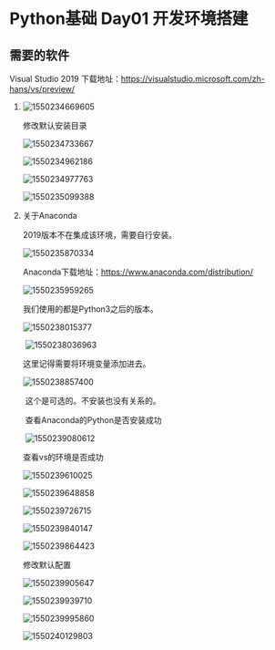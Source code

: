 # Python基础 Day01 开发环境搭建

## 需要的软件

Visual Studio 2019 下载地址：https://visualstudio.microsoft.com/zh-hans/vs/preview/

1. ![1550234669605](C:\Users\Think\AppData\Roaming\Typora\typora-user-images\1550234669605.png)

   修改默认安装目录

   ![1550234733667](C:\Users\Think\AppData\Roaming\Typora\typora-user-images\1550234733667.png)

   ![1550234962186](C:\Users\Think\AppData\Roaming\Typora\typora-user-images\1550234962186.png)

   

    ![1550234977763](C:\Users\Think\AppData\Roaming\Typora\typora-user-images\1550234977763.png)

   ![1550235099388](C:\Users\Think\AppData\Roaming\Typora\typora-user-images\1550235099388.png)

   

2. 关于Anaconda

   2019版本不在集成该环境，需要自行安装。

   ![1550235870334](C:\Users\Think\AppData\Roaming\Typora\typora-user-images\1550235870334.png)

   Anaconda下载地址：https://www.anaconda.com/distribution/

   ![1550235959265](C:\Users\Think\AppData\Roaming\Typora\typora-user-images\1550235959265.png)

   我们使用的都是Python3之后的版本。

   ![1550238015377](C:\Users\Think\AppData\Roaming\Typora\typora-user-images\1550238015377.png)

   ​	![1550238036963](C:\Users\Think\AppData\Roaming\Typora\typora-user-images\1550238036963.png)

   这里记得需要将环境变量添加进去。

   ![1550238857400](C:\Users\Think\AppData\Roaming\Typora\typora-user-images\1550238857400.png)

   ​	这个是可选的。不安装也没有关系的。

   ​	查看Anaconda的Python是否安装成功

   ​	![1550239080612](C:\Users\Think\AppData\Roaming\Typora\typora-user-images\1550239080612.png)

   

   查看vs的环境是否成功

   ![1550239610025](C:\Users\Think\AppData\Roaming\Typora\typora-user-images\1550239610025.png)

   

   ![1550239648858](C:\Users\Think\AppData\Roaming\Typora\typora-user-images\1550239648858.png)

   ![1550239726715](C:\Users\Think\AppData\Roaming\Typora\typora-user-images\1550239726715.png)

   ![1550239840147](C:\Users\Think\AppData\Roaming\Typora\typora-user-images\1550239840147.png)

   ![1550239864423](C:\Users\Think\AppData\Roaming\Typora\typora-user-images\1550239864423.png)

   修改默认配置

   ![1550239905647](C:\Users\Think\AppData\Roaming\Typora\typora-user-images\1550239905647.png)

   ![1550239939710](C:\Users\Think\AppData\Roaming\Typora\typora-user-images\1550239939710.png)

   ![1550239995860](C:\Users\Think\AppData\Roaming\Typora\typora-user-images\1550239995860.png)

   ![1550240129803](C:\Users\Think\AppData\Roaming\Typora\typora-user-images\1550240129803.png)

   